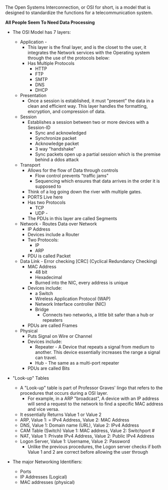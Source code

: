The Open Systems Interconnection, or OSI for short, is a model that is designed to standardize the functions for a telecommunication system. 

**All People Seem To Need Data Processing** 

- The OSI Model has 7 layers:
	- Application -
		- This layer is the final layer, and is the closet to the user, it integrates the Network services with the Operating system through the use of the protocols below:
		- Has Multiple Protocols
			- HTTP 
			- FTP
			- SMTP
			- DNS
			- DHCP
	- Presentation 
		- Once a session is established, it must "present" the data in a clean and efficient way. This layer handles the formatting, encryption, and compression of data.
	- Session 
		- Establishes a session between two or more devices with a Session-ID 
			- Sync and acknowledged
			- Synchronize packet
			- Acknowledge packet
			- 3 way "handshake"
			- Sync packets open up a partial session which is the premise behind a ddos attack
	- Transport 
		- Allows for the flow of Data through controls 
			- Flow control prevents "traffic jams"
			- Sequencing which ensures that data arrives in the order it is supposed to 
		- Think of a log going down the river with multiple gates. 
		- PORTS Live here
		- Has two Protocols 
			- TCP 
			- UDP - 
		- The PDUs in this layer are called Segments 
	- Network - Routes Data over Network
		- IP Address 
		- Devices include a Router 
		-  Two Protocols:
			- IP 
			- ARP 
		- PDU is called Packet 
	- Data Link - Error checking [CRC] (Cyclical Redundancy Checking)
		- MAC Address 
			- 48 bit 
			- Hexadecimal 
			- Burned into the NIC, every address is unique 
		- Devices include: 
			- a Switch
			- Wireless Application Protocol (WAP) 
			- Network Interface controller (NIC)
			- Bridge
				- Connects two networks, a little bit safer than a hub or repeaters
		- PDUs are called Frames 
	- Physical 
		-  Puts Signal on Wire or Channel 
		- Devices include:
			- Repeater - A Device that repeats a signal from medium to another. This device essentially increases the range a signal can travel. 
			- Hub - The same as a multi-port repeater 
		- PDUs are called Bits 

- "Look-up" Tables 
	- A "Look-up" table is part of Professor Graves' lingo that refers to the procedures that occurs during a OSI layer. 
		- For example, in a ARP "broadcast", A device with an IP address will send a request to the network to find a specific MAC address and vice versa. 
	- It essentially Returns Value 1 or Value 2 
	- ARP, Value 1: = IPv4 Address, Value 2: MAC Address
	- DNS, Value 1: Domain name (URL), Value 2:  IPv4 Address
	- CAM Table (Switch) Value 1: MAC address, Value 2: Switchport #
	- NAT, Value 1: Private IPv4 Address, Value 2: Public IPv4 Address
	- Logon Server, Value 1: Username, Value 2: Password
		- Unlike the previous procedures, the Logon server checks if both Value 1 and 2 are correct before allowing the user through 

- The major Networking Identifiers:
	- Ports
	- IP Addresses (Logical)
	- MAC addresses (physical)
